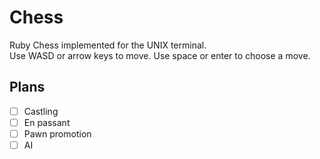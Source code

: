 # Chess

Ruby Chess implemented for the UNIX terminal.  
Use WASD or arrow keys to move. Use space or enter to choose a move.

## Plans

- [ ] Castling
- [ ] En passant
- [ ] Pawn promotion
- [ ] AI
